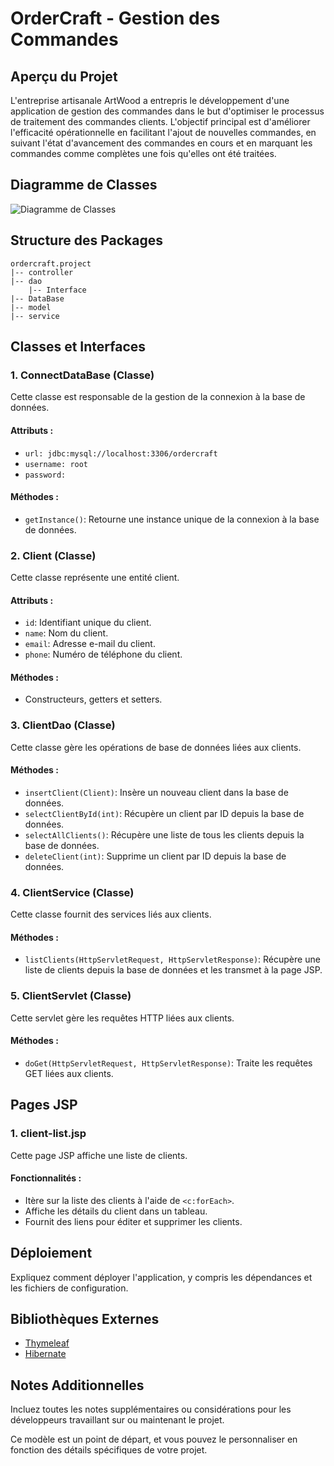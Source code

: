 # OrderCraft - Gestion des Commandes

## Aperçu du Projet

L'entreprise artisanale ArtWood a entrepris le développement d'une application de gestion des commandes dans le but d'optimiser le processus de traitement des commandes clients. L'objectif principal est d'améliorer l'efficacité opérationnelle en facilitant l'ajout de nouvelles commandes, en suivant l'état d'avancement des commandes en cours et en marquant les commandes comme complètes une fois qu'elles ont été traitées.

## Diagramme de Classes

![Diagramme de Classes](link_to_diagram)

## Structure des Packages

```
ordercraft.project
|-- controller
|-- dao
    |-- Interface
|-- DataBase
|-- model
|-- service
```

## Classes et Interfaces

### 1. ConnectDataBase (Classe)

Cette classe est responsable de la gestion de la connexion à la base de données.

#### Attributs :

- `url: jdbc:mysql://localhost:3306/ordercraft`
- `username: root`
- `password:`

#### Méthodes :

- `getInstance()`: Retourne une instance unique de la connexion à la base de données.

### 2. Client (Classe)

Cette classe représente une entité client.

#### Attributs :

- `id`: Identifiant unique du client.
- `name`: Nom du client.
- `email`: Adresse e-mail du client.
- `phone`: Numéro de téléphone du client.

#### Méthodes :

- Constructeurs, getters et setters.

### 3. ClientDao (Classe)

Cette classe gère les opérations de base de données liées aux clients.

#### Méthodes :

- `insertClient(Client)`: Insère un nouveau client dans la base de données.
- `selectClientById(int)`: Récupère un client par ID depuis la base de données.
- `selectAllClients()`: Récupère une liste de tous les clients depuis la base de données.
- `deleteClient(int)`: Supprime un client par ID depuis la base de données.

### 4. ClientService (Classe)

Cette classe fournit des services liés aux clients.

#### Méthodes :

- `listClients(HttpServletRequest, HttpServletResponse)`: Récupère une liste de clients depuis la base de données et les transmet à la page JSP.

### 5. ClientServlet (Classe)

Cette servlet gère les requêtes HTTP liées aux clients.

#### Méthodes :

- `doGet(HttpServletRequest, HttpServletResponse)`: Traite les requêtes GET liées aux clients.

## Pages JSP

### 1. client-list.jsp

Cette page JSP affiche une liste de clients.

#### Fonctionnalités :

- Itère sur la liste des clients à l'aide de `<c:forEach>`.
- Affiche les détails du client dans un tableau.
- Fournit des liens pour éditer et supprimer les clients.

## Déploiement

Expliquez comment déployer l'application, y compris les dépendances et les fichiers de configuration.

## Bibliothèques Externes

- [Thymeleaf](link_to_thymeleaf)
- [Hibernate](link_to_hibernate)

## Notes Additionnelles

Incluez toutes les notes supplémentaires ou considérations pour les développeurs travaillant sur ou maintenant le projet.

Ce modèle est un point de départ, et vous pouvez le personnaliser en fonction des détails spécifiques de votre projet.
